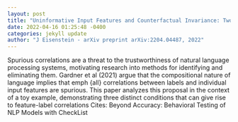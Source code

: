 ```yaml
--- 
layout: post 
title: "Uninformative Input Features and Counterfactual Invariance: Two Perspectives on Spurious Correlations in Natural Language" 
date: 2022-04-16 01:25:48 -0400 
categories: jekyll update 
author: "J Eisenstein - arXiv preprint arXiv:2204.04487, 2022" 
--- 
```

Spurious correlations are a threat to the trustworthiness of natural language processing systems, motivating research into methods for identifying and eliminating them. Gardner et al (2021) argue that the compositional nature of language implies that emph {all} correlations between labels and individual input features are spurious. This paper analyzes this proposal in the context of a toy example, demonstrating three distinct conditions that can give rise to feature-label correlations Cites: Beyond Accuracy: Behavioral Testing of NLP Models with CheckList